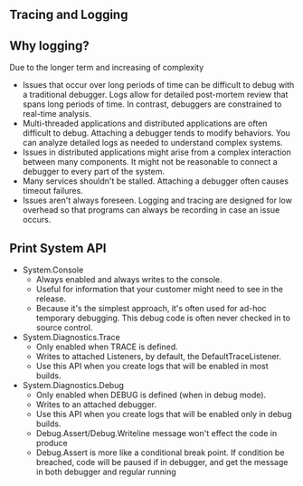 ## Tracing and Logging

## Why logging?

Due to the longer term and increasing of complexity

- Issues that occur over long periods of time can be difficult to debug with a traditional debugger. Logs allow for detailed post-mortem review that spans long periods of time. In contrast, debuggers are constrained to real-time analysis.
- Multi-threaded applications and distributed applications are often difficult to debug. Attaching a debugger tends to modify behaviors. You can analyze detailed logs as needed to understand complex systems.
- Issues in distributed applications might arise from a complex interaction between many components. It might not be reasonable to connect a debugger to every part of the system.
- Many services shouldn't be stalled. Attaching a debugger often causes timeout failures.
- Issues aren't always foreseen. Logging and tracing are designed for low overhead so that programs can always be recording in case an issue occurs.

## Print System API

- System.Console
  - Always enabled and always writes to the console.
  - Useful for information that your customer might need to see in the release.
  - Because it's the simplest approach, it's often used for ad-hoc temporary debugging. This debug code is often never checked in to source control.
- System.Diagnostics.Trace
  - Only enabled when TRACE is defined.
  - Writes to attached Listeners, by default, the DefaultTraceListener.
  - Use this API when you create logs that will be enabled in most builds.
- System.Diagnostics.Debug
  - Only enabled when DEBUG is defined (when in debug mode).
  - Writes to an attached debugger.
  - Use this API when you create logs that will be enabled only in debug builds.
  - Debug.Assert/Debug.Writeline message won't effect the code in produce
  - Debug.Assert is more like a conditional break point. If condition be breached, code will be paused if in debugger, and get the message in both debugger and regular running
